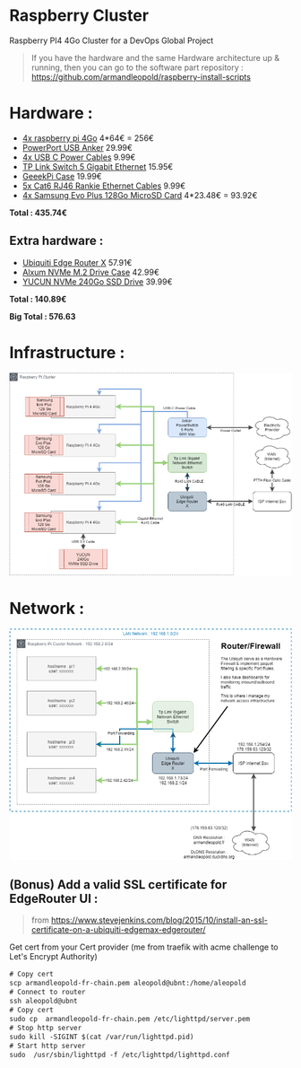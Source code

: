 # Raspberry Cluster
Raspberry PI4 4Go Cluster for a DevOps Global Project

> If you have the hardware and the same Hardware architecture up & running, then you can go to the software part repository : 
> https://github.com/armandleopold/raspberry-install-scripts

# Hardware : 

* [4x raspberry pi 4Go](https://www.amazon.fr/gp/product/B07TC2BK1X/ref=ppx_yo_dt_b_asin_title_o03_s00?ie=UTF8&psc=1) 4*64€ = 256€
* [PowerPort USB Anker](https://www.amazon.fr/gp/product/B072K4TB67/ref=ppx_yo_dt_b_asin_title_o03_s02?ie=UTF8&psc=1) 29.99€
* [4x USB C Power Cables](https://www.amazon.fr/gp/product/B07GWF92B5/ref=ppx_yo_dt_b_asin_image_o03_s02?ie=UTF8&psc=1) 9.99€
* [TP Link Switch 5 Gigabit Ethernet](https://www.amazon.fr/gp/product/B00A128S24/ref=ppx_yo_dt_b_asin_title_o03_s01?ie=UTF8&psc=1) 15.95€
* [GeeekPi Case](https://www.amazon.fr/gp/product/B07Z4GRQGH/ref=ppx_yo_dt_b_asin_title_o03_s00?ie=UTF8&psc=1) 19.99€
* [5x Cat6 RJ46 Rankie Ethernet Cables](https://www.amazon.fr/gp/product/B01J8MDV5G/ref=ppx_yo_dt_b_asin_title_o03_s00?ie=UTF8&psc=1) 9.99€
* [4x Samsung Evo Plus 128Go MicroSD Card](https://www.amazon.fr/gp/product/B06XFHQGB9/ref=ppx_yo_dt_b_asin_title_o02_s00?ie=UTF8&psc=1) 4*23.48€ = 93.92€

**Total : 435.74€**

## Extra hardware :
* [Ubiquiti Edge Router X](https://www.amazon.fr/gp/product/B011N1IT2A/ref=ppx_yo_dt_b_asin_title_o01_s00?ie=UTF8&psc=1) 57.91€
* [Alxum NVMe M.2 Drive Case](https://www.amazon.fr/gp/product/B07SLHRHQG/ref=ppx_yo_dt_b_asin_title_o00_s00?ie=UTF8&psc=1) 42.99€
* [YUCUN NVMe 240Go SSD Drive](https://www.amazon.fr/gp/product/B07HVSF68X/ref=ppx_yo_dt_b_asin_title_o00_s01?ie=UTF8&psc=1) 39.99€

**Total : 140.89€**

**Big Total : 576.63**

# Infrastructure : 
![raspberry-cluster-hardware-architecture.png](raspberry-cluster-hardware-architecture.png)


# Network : 
![raspberry-network-architecture.png](raspberry-network-architecture.png)

## (Bonus) Add a valid SSL certificate for EdgeRouter UI : 
> from https://www.stevejenkins.com/blog/2015/10/install-an-ssl-certificate-on-a-ubiquiti-edgemax-edgerouter/

Get cert from your Cert provider (me from traefik with acme challenge to Let's Encrypt Authority)
```
# Copy cert
scp armandleopold-fr-chain.pem aleopold@ubnt:/home/aleopold
# Connect to router
ssh aleopold@ubnt
# Copy cert
sudo cp  armandleopold-fr-chain.pem /etc/lighttpd/server.pem
# Stop http server
sudo kill -SIGINT $(cat /var/run/lighttpd.pid)
# Start http server
sudo  /usr/sbin/lighttpd -f /etc/lighttpd/lighttpd.conf
```
